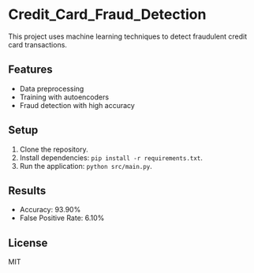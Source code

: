 # Credit_Card_Fraud_Detection

This project uses machine learning techniques to detect fraudulent credit card transactions.

## Features
- Data preprocessing
- Training with autoencoders
- Fraud detection with high accuracy

## Setup
1. Clone the repository.
2. Install dependencies: `pip install -r requirements.txt`.
3. Run the application: `python src/main.py`.

## Results
- Accuracy: 93.90%
- False Positive Rate: 6.10%

## License
MIT

